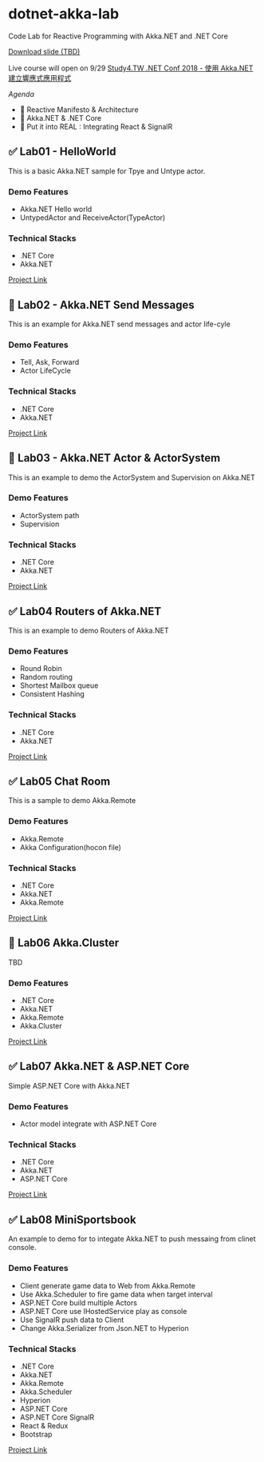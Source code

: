 # dotnet-akka-lab
Code Lab for Reactive Programming with Akka.NET and .NET Core

[Download slide (TBD)]()

Live course will open on 9/29 [Study4.TW .NET Conf 2018 - 使用 Akka.NET
建立響應式應用程式](http://study4.tw/Activity/Details/20)

*Agenda*
- :bicyclist: Reactive Manifesto & Architecture 
- :bullettrain_front: Akka.NET & .NET Core
- :rocket: Put it into REAL : Integrating React & SignalR


## :white_check_mark: Lab01 - HelloWorld ##

This is a basic Akka.NET sample for Tpye and Untype actor.

### Demo Features ###

- Akka.NET Hello world
- UntypedActor and ReceiveActor(TypeActor)
 
### Technical Stacks ###

- .NET Core
- Akka.NET

[Project Link](/lab01)

## :black_square_button: Lab02 - Akka.NET Send Messages ##

This is an example for Akka.NET send messages and actor life-cyle

### Demo Features ###

- Tell, Ask, Forward
- Actor LifeCycle

### Technical Stacks ###

- .NET Core
- Akka.NET

[Project Link](/lab02)

## :black_square_button: Lab03 - Akka.NET Actor & ActorSystem ##

This is an example to demo the ActorSystem and Supervision on Akka.NET

### Demo Features ###

- ActorSystem path
- Supervision

### Technical Stacks ###

- .NET Core
- Akka.NET

[Project Link](/lab03)

## :white_check_mark: Lab04 Routers of Akka.NET ##

This is an example to demo Routers of Akka.NET

### Demo Features ###

- Round Robin
- Random routing
- Shortest Mailbox queue
- Consistent Hashing 

### Technical Stacks ###

- .NET Core
- Akka.NET

[Project Link](/lab04)

## :white_check_mark:  Lab05 Chat Room ##

This is a sample to demo Akka.Remote

### Demo Features ###

- Akka.Remote
- Akka Configuration(hocon file)

### Technical Stacks ###

- .NET Core
- Akka.NET
- Akka.Remote

[Project Link](/lab05)

## :black_square_button: Lab06 Akka.Cluster ##

TBD

### Demo Features ###

- .NET Core
- Akka.NET
- Akka.Remote
- Akka.Cluster

[Project Link](/lab06)

## :white_check_mark: Lab07 Akka.NET & ASP.NET Core ##

Simple ASP.NET Core with Akka.NET

### Demo Features ###

- Actor model integrate with ASP.NET Core

### Technical Stacks ###

- .NET Core
- Akka.NET
- ASP.NET Core

[Project Link](/lab07)

## :white_check_mark: Lab08 MiniSportsbook ##

An example to demo for to integate Akka.NET to push messaing from clinet console.

### Demo Features ###

- Client generate game data to Web from Akka.Remote
- Use Akka.Scheduler to fire game data when target interval
- ASP.NET Core build multiple Actors
- ASP.NET Core use IHostedService play as console
- Use SignalR push data to Client
- Change Akka.Serializer from Json.NET to Hyperion

### Technical Stacks ###

- .NET Core
- Akka.NET
- Akka.Remote
- Akka.Scheduler
- Hyperion
- ASP.NET Core
- ASP.NET Core SignalR
- React & Redux
- Bootstrap

[Project Link](/lab08)